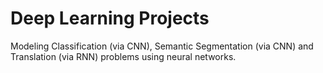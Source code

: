 #  Deep Learning Projects

Modeling Classification (via CNN), Semantic Segmentation (via CNN) and Translation (via RNN) problems using neural networks.
